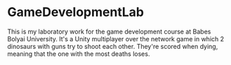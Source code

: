 # GameDevelopmentLab
This is my laboratory work for the game development course at Babes Bolyai University. It's a Unity multiplayer over the network game in which 2 dinosaurs with guns try to shoot each other. They're scored when dying, meaning that the one with the most deaths loses.

